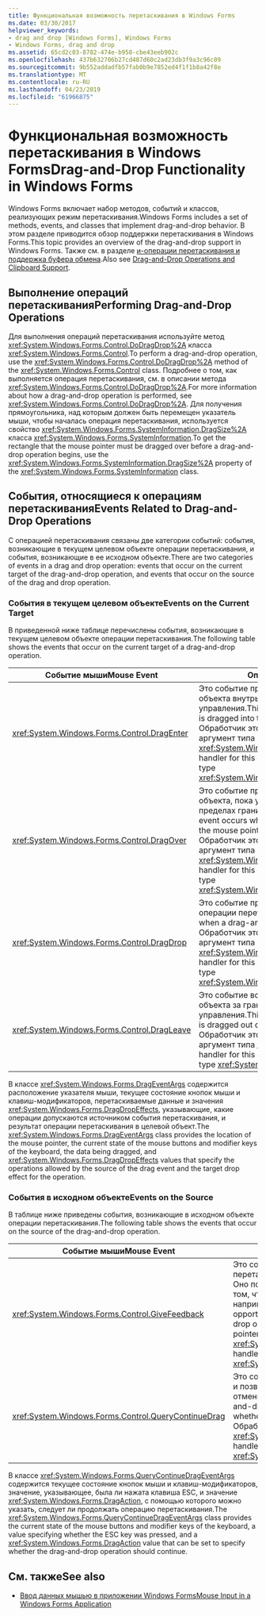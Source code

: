 ```yaml
---
title: Функциональная возможность перетаскивания в Windows Forms
ms.date: 03/30/2017
helpviewer_keywords:
- drag and drop [Windows Forms], Windows Forms
- Windows Forms, drag and drop
ms.assetid: 65cd2c03-8782-474e-b958-cbe43eeb902c
ms.openlocfilehash: 437b632706b27cd487d60c2ad23db3f9a3c96c09
ms.sourcegitcommit: 9b552addadfb57fab0b9e7852ed4f1f1b8a42f8e
ms.translationtype: MT
ms.contentlocale: ru-RU
ms.lasthandoff: 04/23/2019
ms.locfileid: "61966875"
---
```

# <a name="drag-and-drop-functionality-in-windows-forms"></a><span data-ttu-id="208ec-102">Функциональная возможность перетаскивания в Windows Forms</span><span class="sxs-lookup"><span data-stu-id="208ec-102">Drag-and-Drop Functionality in Windows Forms</span></span>
<span data-ttu-id="208ec-103">Windows Forms включает набор методов, событий и классов, реализующих режим перетаскивания.</span><span class="sxs-lookup"><span data-stu-id="208ec-103">Windows Forms includes a set of methods, events, and classes that implement drag-and-drop behavior.</span></span> <span data-ttu-id="208ec-104">В этом разделе приводится обзор поддержки перетаскивания в Windows Forms.</span><span class="sxs-lookup"><span data-stu-id="208ec-104">This topic provides an overview of the drag-and-drop support in Windows Forms.</span></span>  <span data-ttu-id="208ec-105">Также см. в разделе [и-операции перетаскивания и поддержка буфера обмена](./advanced/drag-and-drop-operations-and-clipboard-support.md).</span><span class="sxs-lookup"><span data-stu-id="208ec-105">Also see [Drag-and-Drop Operations and Clipboard Support](./advanced/drag-and-drop-operations-and-clipboard-support.md).</span></span>  
  
## <a name="performing-drag-and-drop-operations"></a><span data-ttu-id="208ec-106">Выполнение операций перетаскивания</span><span class="sxs-lookup"><span data-stu-id="208ec-106">Performing Drag-and-Drop Operations</span></span>  
 <span data-ttu-id="208ec-107">Для выполнения операций перетаскивания используйте метод <xref:System.Windows.Forms.Control.DoDragDrop%2A> класса <xref:System.Windows.Forms.Control>.</span><span class="sxs-lookup"><span data-stu-id="208ec-107">To perform a drag-and-drop operation, use the <xref:System.Windows.Forms.Control.DoDragDrop%2A> method of the <xref:System.Windows.Forms.Control> class.</span></span> <span data-ttu-id="208ec-108">Подробнее о том, как выполняется операция перетаскивания, см. в описании метода <xref:System.Windows.Forms.Control.DoDragDrop%2A>.</span><span class="sxs-lookup"><span data-stu-id="208ec-108">For more information about how a drag-and-drop operation is performed, see <xref:System.Windows.Forms.Control.DoDragDrop%2A>.</span></span> <span data-ttu-id="208ec-109">Для получения прямоугольника, над которым должен быть перемещен указатель мыши, чтобы началась операция перетаскивания, используется свойство <xref:System.Windows.Forms.SystemInformation.DragSize%2A> класса <xref:System.Windows.Forms.SystemInformation>.</span><span class="sxs-lookup"><span data-stu-id="208ec-109">To get the rectangle that the mouse pointer must be dragged over before a drag-and-drop operation begins, use the <xref:System.Windows.Forms.SystemInformation.DragSize%2A> property of the <xref:System.Windows.Forms.SystemInformation> class.</span></span>  
  
## <a name="events-related-to-drag-and-drop-operations"></a><span data-ttu-id="208ec-110">События, относящиеся к операциям перетаскивания</span><span class="sxs-lookup"><span data-stu-id="208ec-110">Events Related to Drag-and-Drop Operations</span></span>  
 <span data-ttu-id="208ec-111">С операцией перетаскивания связаны две категории событий: события, возникающие в текущем целевом объекте операции перетаскивания, и события, возникающие в ее исходном объекте.</span><span class="sxs-lookup"><span data-stu-id="208ec-111">There are two categories of events in a drag and drop operation: events that occur on the current target of the drag-and-drop operation, and events that occur on the source of the drag and drop operation.</span></span>  
  
### <a name="events-on-the-current-target"></a><span data-ttu-id="208ec-112">События в текущем целевом объекте</span><span class="sxs-lookup"><span data-stu-id="208ec-112">Events on the Current Target</span></span>  
 <span data-ttu-id="208ec-113">В приведенной ниже таблице перечислены события, возникающие в текущем целевом объекте операции перетаскивания.</span><span class="sxs-lookup"><span data-stu-id="208ec-113">The following table shows the events that occur on the current target of a drag-and-drop operation.</span></span>  
  
|<span data-ttu-id="208ec-114">Событие мыши</span><span class="sxs-lookup"><span data-stu-id="208ec-114">Mouse Event</span></span>|<span data-ttu-id="208ec-115">Описание</span><span class="sxs-lookup"><span data-stu-id="208ec-115">Description</span></span>|  
|-----------------|-----------------|  
|<xref:System.Windows.Forms.Control.DragEnter>|<span data-ttu-id="208ec-116">Это событие происходит при перетаскивании объекта внутрь границ элемента управления.</span><span class="sxs-lookup"><span data-stu-id="208ec-116">This event occurs when an object is dragged into the control's bounds.</span></span> <span data-ttu-id="208ec-117">Обработчик этого события принимает аргумент типа <xref:System.Windows.Forms.DragEventArgs>.</span><span class="sxs-lookup"><span data-stu-id="208ec-117">The handler for this event receives an argument of type <xref:System.Windows.Forms.DragEventArgs>.</span></span>|  
|<xref:System.Windows.Forms.Control.DragOver>|<span data-ttu-id="208ec-118">Это событие происходит при перетаскивании объекта, пока указатель мыши находится в пределах границ элемента управления.</span><span class="sxs-lookup"><span data-stu-id="208ec-118">This event occurs when an object is dragged while the mouse pointer is within the control's bounds.</span></span> <span data-ttu-id="208ec-119">Обработчик этого события принимает аргумент типа <xref:System.Windows.Forms.DragEventArgs>.</span><span class="sxs-lookup"><span data-stu-id="208ec-119">The handler for this event receives an argument of type <xref:System.Windows.Forms.DragEventArgs>.</span></span>|  
|<xref:System.Windows.Forms.Control.DragDrop>|<span data-ttu-id="208ec-120">Это событие происходит при завершении операции перетаскивания.</span><span class="sxs-lookup"><span data-stu-id="208ec-120">This event occurs when a drag-and-drop operation is completed.</span></span> <span data-ttu-id="208ec-121">Обработчик этого события принимает аргумент типа <xref:System.Windows.Forms.DragEventArgs>.</span><span class="sxs-lookup"><span data-stu-id="208ec-121">The handler for this event receives an argument of type <xref:System.Windows.Forms.DragEventArgs>.</span></span>|  
|<xref:System.Windows.Forms.Control.DragLeave>|<span data-ttu-id="208ec-122">Это событие возникает при перемещении объекта за границы элемента управления.</span><span class="sxs-lookup"><span data-stu-id="208ec-122">This event occurs when an object is dragged out of the control's bounds.</span></span> <span data-ttu-id="208ec-123">Обработчик этого события принимает аргумент типа <xref:System.EventArgs>.</span><span class="sxs-lookup"><span data-stu-id="208ec-123">The handler for this event receives an argument of type <xref:System.EventArgs>.</span></span>|  
  
 <span data-ttu-id="208ec-124">В классе <xref:System.Windows.Forms.DragEventArgs> содержится расположение указателя мыши, текущее состояние кнопок мыши и клавиш-модификаторов, перетаскиваемые данные и значения <xref:System.Windows.Forms.DragDropEffects>, указывающие, какие операции допускаются источником события перетаскивания, и результат операции перетаскивания в целевой объект.</span><span class="sxs-lookup"><span data-stu-id="208ec-124">The <xref:System.Windows.Forms.DragEventArgs> class provides the location of the mouse pointer, the current state of the mouse buttons and modifier keys of the keyboard, the data being dragged, and <xref:System.Windows.Forms.DragDropEffects> values that specify the operations allowed by the source of the drag event and the target drop effect for the operation.</span></span>  
  
### <a name="events-on-the-source"></a><span data-ttu-id="208ec-125">События в исходном объекте</span><span class="sxs-lookup"><span data-stu-id="208ec-125">Events on the Source</span></span>  
 <span data-ttu-id="208ec-126">В таблице ниже приведены события, возникающие в исходном объекте операции перетаскивания.</span><span class="sxs-lookup"><span data-stu-id="208ec-126">The following table shows the events that occur on the source of the drag-and-drop operation.</span></span>  
  
|<span data-ttu-id="208ec-127">Событие мыши</span><span class="sxs-lookup"><span data-stu-id="208ec-127">Mouse Event</span></span>|<span data-ttu-id="208ec-128">Описание</span><span class="sxs-lookup"><span data-stu-id="208ec-128">Description</span></span>|  
|-----------------|-----------------|  
|<xref:System.Windows.Forms.Control.GiveFeedback>|<span data-ttu-id="208ec-129">Это событие возникает во время операции перетаскивания.</span><span class="sxs-lookup"><span data-stu-id="208ec-129">This event occurs during a drag operation.</span></span> <span data-ttu-id="208ec-130">Оно позволяет дать пользователю визуальную подсказку о том, что происходит операция перетаскивания, в виде, например, изменения указателя мыши.</span><span class="sxs-lookup"><span data-stu-id="208ec-130">It provides an opportunity to give a visual cue to the user that the drag-and-drop operation is occurring, such as changing the mouse pointer.</span></span> <span data-ttu-id="208ec-131">Обработчик этого события принимает аргумент типа <xref:System.Windows.Forms.GiveFeedbackEventArgs>.</span><span class="sxs-lookup"><span data-stu-id="208ec-131">The handler for this event receives an argument of type <xref:System.Windows.Forms.GiveFeedbackEventArgs>.</span></span>|  
|<xref:System.Windows.Forms.Control.QueryContinueDrag>|<span data-ttu-id="208ec-132">Это событие возникает во время операции перетаскивания и позволяет исходному объекту определить, следует ли отменить эту операцию.</span><span class="sxs-lookup"><span data-stu-id="208ec-132">This event is raised during a drag-and-drop operation and enables the drag source to determine whether the drag-and-drop operation should be canceled.</span></span> <span data-ttu-id="208ec-133">Обработчик этого события принимает аргумент типа <xref:System.Windows.Forms.QueryContinueDragEventArgs>.</span><span class="sxs-lookup"><span data-stu-id="208ec-133">The handler for this event receives an argument of type <xref:System.Windows.Forms.QueryContinueDragEventArgs>.</span></span>|  
  
 <span data-ttu-id="208ec-134">В классе <xref:System.Windows.Forms.QueryContinueDragEventArgs> содержится текущее состояние кнопок мыши и клавиш-модификаторов, значение, указывающее, была ли нажата клавиша ESC, и значение <xref:System.Windows.Forms.DragAction>, с помощью которого можно указать, следует ли продолжать операцию перетаскивания.</span><span class="sxs-lookup"><span data-stu-id="208ec-134">The <xref:System.Windows.Forms.QueryContinueDragEventArgs> class provides the current state of the mouse buttons and modifier keys of the keyboard, a value specifying whether the ESC key was pressed, and a <xref:System.Windows.Forms.DragAction> value that can be set to specify whether the drag-and-drop operation should continue.</span></span>  
  
## <a name="see-also"></a><span data-ttu-id="208ec-135">См. также</span><span class="sxs-lookup"><span data-stu-id="208ec-135">See also</span></span>

- [<span data-ttu-id="208ec-136">Ввод данных мышью в приложении Windows Forms</span><span class="sxs-lookup"><span data-stu-id="208ec-136">Mouse Input in a Windows Forms Application</span></span>](mouse-input-in-a-windows-forms-application.md)
